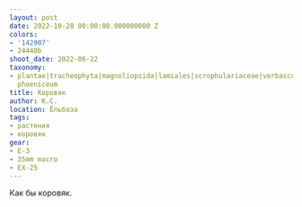 ```yaml
---
layout: post
date: 2022-10-28 00:00:00.000000000 Z
colors:
- '142907'
- 24440b
shoot_date: 2022-06-22
taxonomy:
- plantae|tracheophyta|magnoliopsida|lamiales|scrophulariaceae|verbascum|verbascum
  phoeniceum
title: Коровяк
author: К.С.
location: Ёльбаза
tags:
- растения
- коровяк
gear:
- E-3
- 35mm macro
- EX-25
---
```

Как бы коровяк.

